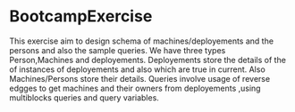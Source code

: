 # BootcampExercise
This exercise  aim to design schema of machines/deployements and the persons and also the sample queries.
We have three types Person,Machines and deployements.
Deployements store the details of the of instances of deployements and also which are true in current.
Also Machines/Persons store their details.
Queries involve usage of reverse edgges to get machines and their owners from deployements ,using multiblocks queries and query variables.
